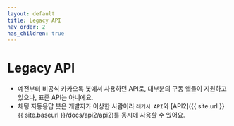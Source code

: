 ```yaml
---
layout: default
title: Legacy API
nav_order: 2
has_children: true
---
```


# Legacy API
* 예전부터 비공식 카카오톡 봇에서 사용하던 API로, 대부분의 구동 앱들이 지원하고 있으나, 표준 API는 아니에요.
* 채팅 자동응답 봇은 개발자가 이상한 사람이라 `레거시 API`와 [API2]({{ site.url }}{{ site.baseurl }}/docs/api2/api2)를 동시에 사용할 수 있어요.